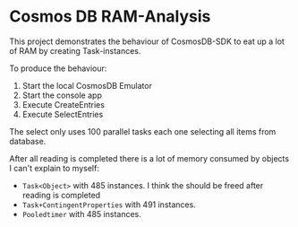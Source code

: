 # Cosmos DB RAM-Analysis

This project demonstrates the behaviour of CosmosDB-SDK to eat up a lot of RAM by creating Task-instances.

To produce the behaviour:

1. Start the local CosmosDB Emulator
2. Start the console app
3. Execute CreateEntries
4. Execute SelectEntries

The select only uses 100 parallel tasks each one selecting all items from database.

After all reading is completed there is a lot of memory consumed by objects I can't explain to myself:

* `Task<Object>` with 485 instances. I think the should be freed after reading is completed
* `Task+ContingentProperties` with 491 instances.
* `Pooledtimer` with 485 instances.

